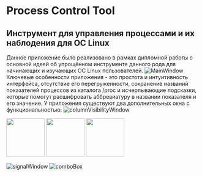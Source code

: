 # Process Control Tool
## Инструмент для управления процессами и их наблодения для ОС Linux
Данное приложение было реализовано в рамках дипломной работы с основной идеей об упрощённом инструменте данного рода для начинающих и изучающих ОС Linux пользователей.
 ![MainWindow](https://github.com/user-attachments/assets/cb69c26b-53d0-47fe-9d53-aab634c66aaa)
Ключевые особенности приложения - это простота и интуитивность интерфейса, отсутствие его перегруженности, сохранение названий показателей процессов из каталога /proc и исчерпывающие подсказки, которые помогут расшифровать аббревиатуру в названии показателя и его значение.
У приложения существуют два дополнительных окна с функциональностью:
![columnVisibilityWindow](https://github.com/user-attachments/assets/006942d6-3b2b-4b1d-81e1-317c3eee8dd6)

<img src="https://github.com/user-attachments/assets/7d501ba9-f657-491a-818d-3ee2471b0574" width = "100"> 
<img src="https://github.com/user-attachments/assets/873f5251-92ba-4325-b125-db0df3d918be" width = "100"> 
<img src="https://github.com/user-attachments/assets/c6b404e1-f595-4df7-b983-11b01cd7bad4" width = "100">

![signalWindow](https://github.com/user-attachments/assets/c78fba0a-f5d4-4f03-b88d-b9f74c670f81) ![comboBox](https://github.com/user-attachments/assets/d94723bd-c6db-4a9d-961d-46d0a1d21ebd)


